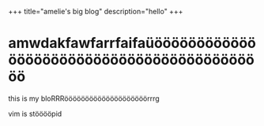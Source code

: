 +++
title="amelie's big blog"
description="hello"
+++

# amwdakfawfarrfaifaüööööööööööööööööööööööööööööööööööööööööööö

this is my bloRRRöööööööööööööööööööörrrg

vim is stööööpid
